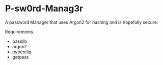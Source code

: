 # P-sw0rd-Manag3r
A password Manager that uses Argon2 for hashing and is hopefully secure.

Requirements
*  passlib
*  argon2
*  pyperclip
*  getpass
